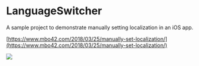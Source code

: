 # LanguageSwitcher
A sample project to demonstrate manually setting localization in an iOS app.

[https://www.mbo42.com/2018/03/25/manually-set-localization/](https://www.mbo42.com/2018/03/25/manually-set-localization/)

![](https://user-images.githubusercontent.com/5389084/37874674-4bfc6bd0-3066-11e8-9c07-efa37f0708b6.gif)